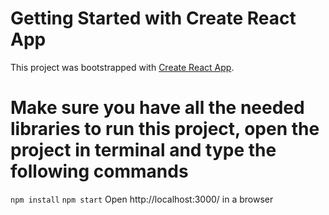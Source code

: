 # Getting Started with Create React App

This project was bootstrapped with [Create React App](https://github.com/facebook/create-react-app).

# Make sure you have all the needed libraries to run this project, open the project in terminal and type the following commands
`npm install`
`npm start`
Open http://localhost:3000/ in a browser
